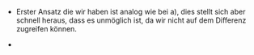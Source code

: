 - Erster Ansatz die wir haben ist analog wie bei a), dies stellt sich aber schnell heraus, dass es unmöglich ist, da wir nicht auf dem Differenz zugreifen können.

- 